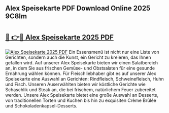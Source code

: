 ## Alex Speisekarte PDF Download Online 2025 9C8Im

# <h2><a href="http://gc92j4s.nevu.top/?p=Alex+Speisekarte">🔗 👉🔴 Alex Speisekarte 2025 PDF</a></h2>

[![Alex Speisekarte 2025 PDF](https://i.imgur.com/dBaPXMq.png)](http://gc92j4s.nevu.top/?p=Alex+Speisekarte)
Ein Essensmenü ist nicht nur eine Liste von Gerichten, sondern auch die Kunst, ein Gericht zu kreieren, das Ihnen gefallen wird. Auf unserer Alex Speisekarte bieten wir einen Salatbereich an, in dem Sie aus frischen Gemüse- und Obstsalaten für eine gesunde Ernährung wählen können. Für Fleischliebhaber gibt es auf unserer Alex Speisekarte eine Auswahl an Gerichten: Rindfleisch, Schweinefleisch, Huhn und Fisch. Unseren Auserwählten bieten wir köstliche Gerichte wie Schaschlik und Steak an, die bei frischem, natürlichem Feuer zubereitet werden. Unsere Alex Speisekarte bietet eine große Auswahl an Desserts, von traditionellen Torten und Kuchen bis hin zu exquisiten Crème Brûlée und Schokoladenkapsel-Desserts.
